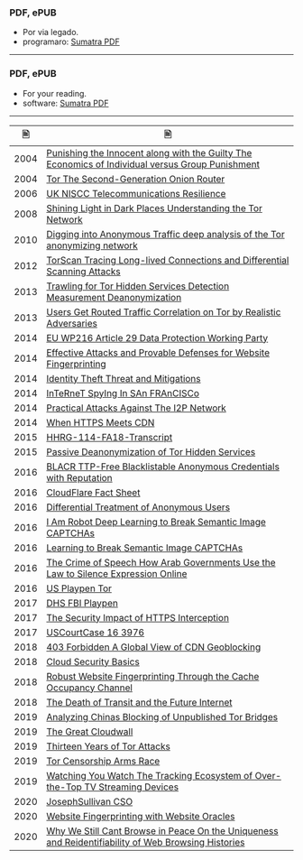 ### PDF, ePUB


- Por via legado.
- programaro: [Sumatra PDF](https://www.sumatrapdfreader.org/free-pdf-reader.html)


-----

### PDF, ePUB


- For your reading.
- software: [Sumatra PDF](https://www.sumatrapdfreader.org/free-pdf-reader.html)

-----

| &#128441; | &#128441; |
|  ---  |  ---  |
| 2004 | [Punishing the Innocent along with the Guilty The Economics of Individual versus Group Punishment](https://codeberg.org/crimeflare/stop_cloudflare/raw/branch/master/pdf/2004-Punishing_the_Innocent_along_with_the_Guilty_The_Economics_of_Individual_versus_Group_Punishment.pdf) |
| 2004 | [Tor The Second-Generation Onion Router](https://codeberg.org/crimeflare/stop_cloudflare/raw/branch/master/pdf/2004-Tor_The_Second-Generation_Onion_Router.pdf) |
| 2006 | [UK NISCC Telecommunications Resilience](https://codeberg.org/crimeflare/stop_cloudflare/raw/branch/master/pdf/2006-UK_NISCC_Telecommunications_Resilience.pdf) |
| 2008 | [Shining Light in Dark Places Understanding the Tor Network](https://codeberg.org/crimeflare/stop_cloudflare/raw/branch/master/pdf/2008-Shining_Light_in_Dark_Places_Understanding_the_Tor_Network.pdf) |
| 2010 | [Digging into Anonymous Traffic deep analysis of the Tor anonymizing network](https://codeberg.org/crimeflare/stop_cloudflare/raw/branch/master/pdf/2010-Digging_into_Anonymous_Traffic_deep_analysis_of_the_Tor_anonymizing_network.pdf) |
| 2012 | [TorScan Tracing Long-lived Connections and Differential Scanning Attacks](https://codeberg.org/crimeflare/stop_cloudflare/raw/branch/master/pdf/2012-TorScan_Tracing_Long-lived_Connections_and_Differential_Scanning_Attacks.pdf) |
| 2013 | [Trawling for Tor Hidden Services Detection Measurement Deanonymization](https://codeberg.org/crimeflare/stop_cloudflare/raw/branch/master/pdf/2013-Trawling_for_Tor_Hidden_Services_Detection_Measurement_Deanonymization.pdf) |
| 2013 | [Users Get Routed Traffic Correlation on Tor by Realistic Adversaries](https://codeberg.org/crimeflare/stop_cloudflare/raw/branch/master/pdf/2013-Users_Get_Routed_Traffic_Correlation_on_Tor_by_Realistic_Adversaries.pdf) |
| 2014 | [EU WP216 Article 29 Data Protection Working Party](https://codeberg.org/crimeflare/stop_cloudflare/raw/branch/master/pdf/2014-euWP216_Article_29_Data_Protection_Working_Party.pdf) |
| 2014 | [Effective Attacks and Provable Defenses for Website Fingerprinting](https://codeberg.org/crimeflare/stop_cloudflare/raw/branch/master/pdf/2014-Effective_Attacks_and_Provable_Defenses_for_Website_Fingerprinting.pdf) |
| 2014 | [Identity Theft Threat and Mitigations](https://codeberg.org/crimeflare/stop_cloudflare/raw/branch/master/pdf/2014-Identity_Theft_Threat_and_Mitigations.pdf) |
| 2014 | [InTeRneT SpyIng In SAn FRAnCISCo](https://codeberg.org/crimeflare/stop_cloudflare/raw/branch/master/pdf/2014-InTeRneT_SpyIng_In_SAn_FRAnCISCo.pdf) |
| 2014 | [Practical Attacks Against The I2P Network](https://codeberg.org/crimeflare/stop_cloudflare/raw/branch/master/pdf/2014-Practical_Attacks_Against_The_I2P_Network.pdf) |
| 2014 | [When HTTPS Meets CDN](https://codeberg.org/crimeflare/stop_cloudflare/raw/branch/master/pdf/2014-When_HTTPS_Meets_CDN.pdf) |
| 2015 | [HHRG-114-FA18-Transcript](https://codeberg.org/crimeflare/stop_cloudflare/raw/branch/master/pdf/2015-HHRG-114-FA18-Transcript.pdf) |
| 2015 | [Passive Deanonymization of Tor Hidden Services](https://codeberg.org/crimeflare/stop_cloudflare/raw/branch/master/pdf/2015-Passive_Deanonymization_of_Tor_Hidden_Services.pdf) |
| 2016 | [BLACR TTP-Free Blacklistable Anonymous Credentials with Reputation](https://codeberg.org/crimeflare/stop_cloudflare/raw/branch/master/pdf/2016-BLACR_TTP-Free_Blacklistable_Anonymous_Credentials_with_Reputation.pdf) |
| 2016 | [CloudFlare Fact Sheet](https://codeberg.org/crimeflare/stop_cloudflare/raw/branch/master/pdf/2016-CloudFlare_Fact_Sheet.pdf) |
| 2016 | [Differential Treatment of Anonymous Users](https://codeberg.org/crimeflare/stop_cloudflare/raw/branch/master/pdf/2016-Differential_Treatment_of_Anonymous_Users.pdf) |
| 2016 | [I Am Robot Deep Learning to Break Semantic Image CAPTCHAs](https://codeberg.org/crimeflare/stop_cloudflare/raw/branch/master/pdf/2016-I_Am_Robot_Deep_Learning_to_Break_Semantic_Image_CAPTCHAs.pdf) |
| 2016 | [Learning to Break Semantic Image CAPTCHAs](https://codeberg.org/crimeflare/stop_cloudflare/raw/branch/master/pdf/2016-Learning_to_Break_Semantic_Image_CAPTCHAs.pdf) |
| 2016 | [The Crime of Speech How Arab Governments Use the Law to Silence Expression Online](https://codeberg.org/crimeflare/stop_cloudflare/raw/branch/master/pdf/2016-The_Crime_of_Speech_How_Arab_Governments_Use_the_Law_to_Silence_Expression_Online.pdf) |
| 2016 | [US Playpen Tor](https://codeberg.org/crimeflare/stop_cloudflare/raw/branch/master/pdf/2016-US_Playpen_Tor.pdf) |
| 2017 | [DHS FBI Playpen](https://codeberg.org/crimeflare/stop_cloudflare/raw/branch/master/pdf/2017-DHS_FBI_Playpen.pdf) |
| 2017 | [The Security Impact of HTTPS Interception](https://codeberg.org/crimeflare/stop_cloudflare/raw/branch/master/pdf/2017-The_Security_Impact_of_HTTPS_Interception.pdf) |
| 2017 | [USCourtCase 16 3976](https://codeberg.org/crimeflare/stop_cloudflare/raw/branch/master/pdf/2017-USCourtCase_16_3976.pdf) |
| 2018 | [403 Forbidden A Global View of CDN Geoblocking](https://codeberg.org/crimeflare/stop_cloudflare/raw/branch/master/pdf/2018-403_Forbidden_A_Global_View_of_CDN_Geoblocking.pdf) |
| 2018 | [Cloud Security Basics](https://codeberg.org/crimeflare/stop_cloudflare/raw/branch/master/pdf/2018-Cloud_Security_Basics.pdf) |
| 2018 | [Robust Website Fingerprinting Through the Cache Occupancy Channel](https://codeberg.org/crimeflare/stop_cloudflare/raw/branch/master/pdf/2018-Robust_Website_Fingerprinting_Through_the_Cache_Occupancy_Channel.pdf) |
| 2018 | [The Death of Transit and the Future Internet](https://codeberg.org/crimeflare/stop_cloudflare/raw/branch/master/pdf/2018-The_Death_of_Transit_and_the_Future_Internet.pdf) |
| 2019 | [Analyzing Chinas Blocking of Unpublished Tor Bridges](https://codeberg.org/crimeflare/stop_cloudflare/raw/branch/master/pdf/2019-Analyzing_Chinas_Blocking_of_Unpublished_Tor_Bridges.pdf) |
| 2019 | [The Great Cloudwall](https://codeberg.org/crimeflare/stop_cloudflare/raw/branch/master/pdf/2019-The_Great_Cloudwall.pdf) |
| 2019 | [Thirteen Years of Tor Attacks](https://codeberg.org/crimeflare/stop_cloudflare/raw/branch/master/pdf/2019-Thirteen_Years_of_Tor_Attacks.pdf) |
| 2019 | [Tor Censorship Arms Race](https://codeberg.org/crimeflare/stop_cloudflare/raw/branch/master/pdf/2019-Tor_Censorship_Arms_Race.pdf) |
| 2019 | [Watching You Watch The Tracking Ecosystem of Over-the-Top TV Streaming Devices](https://codeberg.org/crimeflare/stop_cloudflare/raw/branch/master/pdf/2019-Watching_You_Watch_The_Tracking_Ecosystem_of_Over-the-Top_TV_Streaming_Devices.pdf) |
| 2020 | [JosephSullivan CSO](https://codeberg.org/crimeflare/stop_cloudflare/raw/branch/master/pdf/2020-JosephSullivan_CSO.pdf) |
| 2020 | [Website Fingerprinting with Website Oracles](https://codeberg.org/crimeflare/stop_cloudflare/raw/branch/master/pdf/2020-Website_Fingerprinting_with_Website_Oracles.pdf) |
| 2020 | [Why We Still Cant Browse in Peace On the Uniqueness and Reidentifiability of Web Browsing Histories](https://codeberg.org/crimeflare/stop_cloudflare/raw/branch/master/pdf/2020-Why_We_Still_Cant_Browse_in_Peace_On_the_Uniqueness_and_Reidentifiability_of_Web_Browsing_Histories.pdf) |